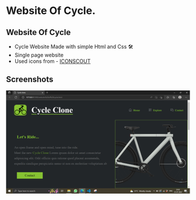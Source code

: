 
#  Website Of Cycle.

## Website Of Cycle

- Cycle Website Made with simple Html and Css 🛠
- Single page website
- Used icons from - [ICONSCOUT]("https://iconscout.com/")

## Screenshots

![Website Screenshot](./screenshots/Screenshot%20(17).png)


